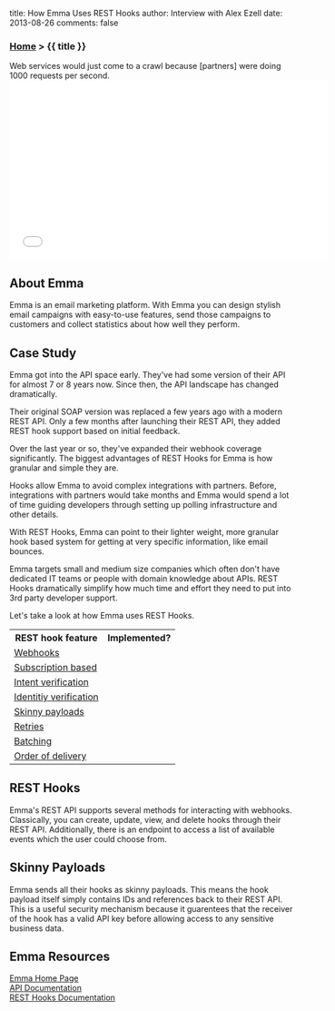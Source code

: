 title: How Emma Uses REST Hooks
author: Interview with Alex Ezell
date: 2013-08-26
comments: false

### [Home](/) > {{ title }}

<div class="quote">Web services would just come to a crawl because [partners] were doing 1000 requests per second.</div>

<iframe width="560" height="315" src="//www.youtube.com/embed/ZmLeOGDrwmU?color=white&theme=light&rel=0" frameborder="0" allowfullscreen></iframe>

## About Emma

Emma is an email marketing platform. With Emma you can design stylish email campaigns with easy-to-use features, send those campaigns to customers and collect statistics about how well they perform.

## Case Study

Emma got into the API space early. They've had some version of their API for almost 7 or 8 years now. Since then, the API landscape has changed dramatically.

Their original SOAP version was replaced a few years ago with a modern REST API. Only a few months after launching their REST API, they added REST hook support based on initial feedback.

Over the last year or so, they've expanded their webhook coverage significantly. The biggest advantages of REST Hooks for Emma is how granular and simple they are.

Hooks allow Emma to avoid complex integrations with partners. Before, integrations with partners would take months and Emma would spend a lot of time guiding developers through setting up polling infrastructure and other details.

With REST Hooks, Emma can point to their lighter weight, more granular hook based system for getting at very specific information, like email bounces.

Emma targets small and medium size companies which often don't have dedicated IT teams or people with domain knowledge about APIs. REST Hooks dramatically simplify how much time and effort they need to put into 3rd party developer support.

Let's take a look at how Emma uses REST Hooks.

<table>
  <tr>
    <th>REST hook feature</th>
    <th>Implemented?</th>
  </tr>
  <tr>
    <td><a href="/">Webhooks</a></td>
    <td><i class="icon-check-sign"></i></td>
  </tr>
  <tr>
    <td><a href="/">Subscription based</a></td>
    <td><i class="icon-check-sign"></i></td>
  </tr>
  <tr>
    <td><a href="/">Intent verification</a> <i class="icon-shield" title="Security feature"></i></td>
    <td></td>
  </tr>
  <tr>
    <td><a href="/">Identitiy verification</a> <i class="icon-shield" title="Security feature"></i></td>
    <td></td>
  </tr>
  <tr>
    <td><a href="/">Skinny payloads</a> <i class="icon-shield" title="Security feature"></i></td>
    <td><i class="icon-check-sign"></i></td>
  </tr>
  <tr>
    <td><a href="/">Retries</a></td>
    <td></td>
  </tr>
  <tr>
    <td><a href="/">Batching</a></td>
    <td></td>
  </tr>
  <tr>
    <td><a href="/">Order of delivery</a></td>
    <td><i class="icon-check-sign"></i></td>
  </tr>
</table>

## REST Hooks

Emma's REST API supports several methods for interacting with webhooks. Classically, you can create, update, view, and delete hooks through their REST API. Additionally, there is an endpoint to access a list of available events which the user could choose from.

## Skinny Payloads

Emma sends all their hooks as skinny payloads. This means the hook payload itself simply contains IDs and references back to their REST API. This is a useful security mechanism because it guarentees that the receiver of the hook has a valid API key before allowing access to any sensitive business data.

## Emma Resources

[Emma Home Page](http://www.myemma.com/)  
[API Documentation](http://api.myemma.com/api/)  
[REST Hooks Documentation](http://api.myemma.com/api/external/webhooks.html)  